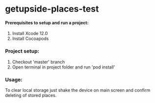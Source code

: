 # getupside-places-test
#### Prerequisites to setup and run a project:
1. Install Xcode 12.0
2. Install Cocoapods

### Project setup:
1. Checkout 'master' branch
2. Open terminal in project folder and run 'pod install'

### Usage:
To clear local storage just shake the device on main screen and confirm deleting of stored places.
